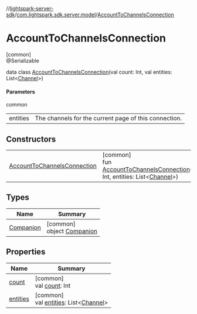 //[lightspark-server-sdk](../../../index.md)/[com.lightspark.sdk.server.model](../index.md)/[AccountToChannelsConnection](index.md)

# AccountToChannelsConnection

[common]\
@Serializable

data class [AccountToChannelsConnection](index.md)(val count: Int, val entities: List&lt;[Channel](../-channel/index.md)&gt;)

#### Parameters

common

| | |
|---|---|
| entities | The channels for the current page of this connection. |

## Constructors

| | |
|---|---|
| [AccountToChannelsConnection](-account-to-channels-connection.md) | [common]<br>fun [AccountToChannelsConnection](-account-to-channels-connection.md)(count: Int, entities: List&lt;[Channel](../-channel/index.md)&gt;) |

## Types

| Name | Summary |
|---|---|
| [Companion](-companion/index.md) | [common]<br>object [Companion](-companion/index.md) |

## Properties

| Name | Summary |
|---|---|
| [count](count.md) | [common]<br>val [count](count.md): Int |
| [entities](entities.md) | [common]<br>val [entities](entities.md): List&lt;[Channel](../-channel/index.md)&gt; |
